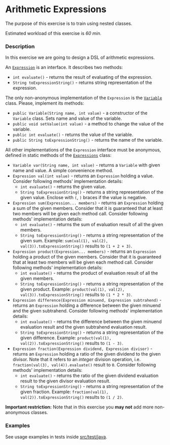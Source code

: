 # Arithmetic Expressions

The purpose of this exercise is to train using nested classes.

Estimated workload of this exercise is _60 min_.

### Description

In this exercise we are going to design a DSL of arithmetic expressions.

An [`Expression`](../../../EpamJavaBasic/arithmetic-expressions/src/main/java/com/epam/rd/autotasks/arithmeticexpressions/Expression.java) is an interface.
It describes two methods:
- `int evaluate()` - returns the result of evaluating of the expression.
- `String toExpressionString()` - returns string representation of the expression.

The only non-anonymous implementation of the `Expression` is
the [`Variable`](../../../EpamJavaBasic/arithmetic-expressions/src/main/java/com/epam/rd/autotasks/arithmeticexpressions/Variable.java) class. 
Please, implement its methods:
- `public Variable(String name, int value)` - a constructor of the `Variable` class.
  Sets name and value of the variable.
- `public void setValue(int value)` - a method to change the value of the variable.
- `public int evaluate()` - returns the value of the variable.
- `public String toExpressionString()` - returns the name of the variable.

All other implementations of the `Expression` interface must be anonymous, defined in static methods of
the [`Expressions`](../../../EpamJavaBasic/arithmetic-expressions/src/main/java/com/epam/rd/autotasks/arithmeticexpressions/Expressions.java) class:
- `Variable var(String name, int value)` - returns a `Variable` with given name and value. A simple convenience method.
- `Expression val(int value)` - returns an `Expression` holding a value. 
  Consider following methods' implementation  details:
    - `int evaluate()` - returns the given value.
    - `String toExpressionString()` - returns a string representation of the given value.
      Enclose with `(`, `)` braces if the value is negative.
- `Expression sum(Expression... members)` - returns an `Expression` holding a sum of the given members.
  Consider that it is guaranteed that at least two members will be given each method call.
  Consider following methods' implementation  details:
  - `int evaluate()` - returns the sum of evaluation result of all the given members.
  - `String toExpressionString()` - returns a string representation of the given sum.
    Example: `sum(val(1), val(2), val(3)).toExpressionString()` results to `(1 + 2 + 3)`.
- `Expression product(Expression... members)` - returns an `Expression` holding a product of the given members.
  Consider that it is guaranteed that at least two members will be given each method call.
  Consider following methods' implementation  details:
  - `int evaluate()` - returns the product of evaluation result of all the given members.
  - `String toExpressionString()` - returns a string representation of the given product.
    Example: `product(val(1), val(2), val(3)).toExpressionString()` results to `(1 * 2 * 3)`.
- `Expression difference(Expression minuend, Expression subtrahend)` - returns an `Expression` holding a difference
  between the given minuend and the given subtrahend.
  Consider following methods' implementation  details:
  - `int evaluate()` - returns the difference between 
    the given minuend evaluation result and 
    the given subtrahend evaluation result.
  - `String toExpressionString()` - returns a string representation of the given difference.
    Example: `product(val(1), val(2)).toExpressionString()` results to `(1 - 3)`.
- `Expression fraction(Expression dividend, Expression divisor)` - returns an `Expression` holding a ratio
  of the given dividend to the given divisor.
  Note that it refers to an *integer* division operation, i.e. `fraction(val(3), val(4)).evaluate()` result to `0`.
  Consider following methods' implementation  details:
  - `int evaluate()` - returns the ratio of the given dividend evaluation result to the given divisor evaluation result.
  - `String toExpressionString()` - returns a string representation of the given fraction.
    Example: `fraction(val(1), val(2)).toExpressionString()` results to `(1 / 2)`.


**Important restriction:** Note that in this exercise you **may not** add more non-anonymous classes.

### Examples

See usage examples in tests inside [src/test/java](../../../EpamJavaBasic/arithmetic-expressions/src/test/java).
